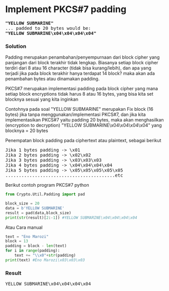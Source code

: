 <h1><b>Implement PKCS#7 padding</h1></b>
<pre>
<b>"YELLOW SUBMARINE"</b>
... padded to 20 bytes would be:
<b>"YELLOW SUBMARINE\x04\x04\x04\x04"</b>
</pre>
</b><h3>Solution</h3></b>
<p>Padding merupakan penambahan/penyempurnaan dari block cipher yang panjangan dari block terakhir tidak lengkap. Biasanya setiap block cipher terdiri dari 8 atau 16 character (tidak bisa kurang/lebih),
 dan apa yang terjadi jika pada block terakhir hanya terdapat 14 block? maka akan ada penambahan bytes atau dinamakan padding.</p>
<p>PKCS#7 merupakan implementasi padding pada block cipher yang mana setiap block encryptions tidak harus 8 atau 16 bytes, yang bisa kita set blocknya sesuai yang kita inginkan</p>
<p>Contohnya pada soal "YELLOW SUBMARINE" merupakan Fix block (16 bytes) jika tanpa menggunakan/implementasi PKCS#7, dan jika kita implementasikan PKCS#7 yaitu padding 20 bytes, 
maka akan menghasilkan (encryption to decryption) 
"YELLOW SUBMARINE\x04\x04\x04\x04" yang blocknya = 20 bytes</p>
<p>Penempatan block padding pada ciphertext atau plaintext, sebagai berikut</p>
<pre>
Jika 1 bytes padding -> \x01
Jika 2 bytes padding -> \x02\x02
Jika 3 bytes padding -> \x03\x03\x03
Jika 4 bytes padding -> \x04\x04\x04\x04
Jika 5 bytes padding -> \x05\x05\x05\x05\x05
.........................................etc
</pre>
<p>Berikut contoh program PKCS#7 python</p>

```python
from Crypto.Util.Padding import pad

block_size = 20
data = b'YELLOW SUBMARINE'
result = pad(data,block_size)
print(str(result)[2:-1]) #YELLOW SUBMARINE\x04\x04\x04\x04
```
<p>Atau Cara manual</p>

```python
text = "Eno Marozi"
block = 13
padding = block - len(text)
for i in range(padding):
    text += "\\x0"+str(padding)
print(text) #Eno Marozi\x03\x03\x03
```
</b><h3>Result</h3></b>
<pre>
YELLOW SUBMARINE\x04\x04\x04\x04
</pre>
